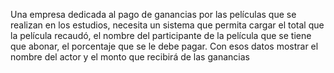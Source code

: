 Una empresa dedicada al pago de ganancias por las películas que se realizan en los estudios, necesita un sistema que permita cargar el total que la película recaudó, el nombre del participante de la película que se tiene que abonar, el porcentaje que se le debe pagar. Con esos datos mostrar el nombre del actor y el monto que recibirá de las ganancias